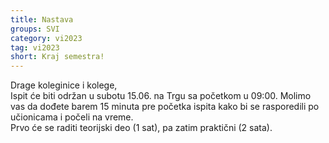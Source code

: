 ```yaml
---
title: Nastava
groups: SVI
category: vi2023
tag: vi2023
short: Kraj semestra!
---
```


Drage koleginice i kolege,  
Ispit će biti održan u subotu 15.06. na Trgu sa početkom u 09:00. Molimo vas da dođete barem 15 minuta pre početka ispita kako bi se rasporedili po učionicama i počeli na vreme.  
Prvo će se raditi teorijski deo (1 sat), pa zatim praktični (2 sata).  

